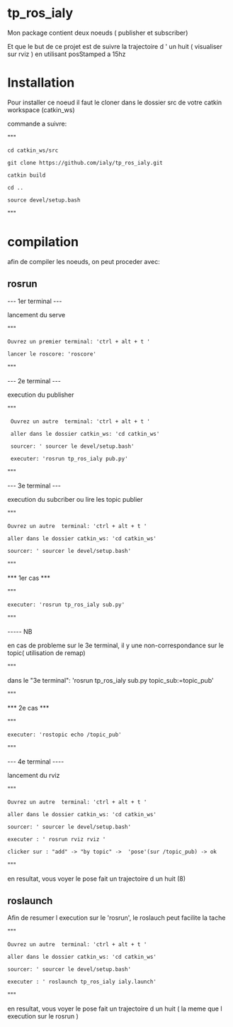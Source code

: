 # tp_ros_ialy


Mon package contient deux noeuds ( publisher et subscriber)

Et que le but de ce projet est de suivre la trajectoire d ' un huit ( visualiser sur rviz ) en utilisant posStamped a 15hz

# Installation

Pour installer ce noeud il faut le cloner dans le dossier src de votre catkin workspace (catkin_ws)

commande a suivre:

"""

 	cd catkin_ws/src
 	
 	git clone https://github.com/ialy/tp_ros_ialy.git
 	
 	catkin build
 	
	cd ..
	
	source devel/setup.bash
	
"""

# compilation

afin de compiler les noeuds, on peut proceder avec:
	
	
 ## rosrun
 
 
 
 --- 1er terminal ---
 
 lancement du serve
 
 """
 
	Ouvrez un premier terminal: 'ctrl + alt + t ' 

	lancer le roscore: 'roscore'

"""




 --- 2e terminal ---
 
 execution du publisher
 
 """

	 Ouvrez un autre  terminal: 'ctrl + alt + t ' 
 
	 aller dans le dossier catkin_ws: 'cd catkin_ws'

	 sourcer: ' sourcer le devel/setup.bash'
	 
 	 executer: 'rosrun tp_ros_ialy pub.py'

"""




 --- 3e terminal ---
 
  execution du subcriber ou lire les topic publier 
 
"""
 
 	Ouvrez un autre  terminal: 'ctrl + alt + t ' 
  
	aller dans le dossier catkin_ws: 'cd catkin_ws'
  
	sourcer: ' sourcer le devel/setup.bash'
	
"""
 
 
 *** 1er cas ***

"""

	executer: 'rosrun tp_ros_ialy sub.py'

"""


 ----- NB 

en cas de probleme sur le 3e terminal, il y une non-correspondance sur le topic( utilisation de remap)

"""

dans le "3e terminal": 'rosrun tp_ros_ialy sub.py topic_sub:=topic_pub'

"""


  *** 2e cas ***
 
"""

	executer: 'rostopic echo /topic_pub'

"""



 --- 4e terminal ----
 
 
  lancement du rviz
 
 """
 
	Ouvrez un autre  terminal: 'ctrl + alt + t ' 
 
	aller dans le dossier catkin_ws: 'cd catkin_ws'
 
	sourcer: ' sourcer le devel/setup.bash'
 
	executer : ' rosrun rviz rviz '
  
	clicker sur : "add" -> "by topic" ->  'pose'(sur /topic_pub) -> ok
  
 """ 
  
  en resultat, vous voyer le pose fait un trajectoire d un huit (8)
  
 
 
 
 
 
 ## roslaunch

Afin de resumer l execution sur le 'rosrun', le roslauch peut facilite  la tache 

"""

  	Ouvrez un autre  terminal: 'ctrl + alt + t ' 
  
 	aller dans le dossier catkin_ws: 'cd catkin_ws'
  
	sourcer: ' sourcer le devel/setup.bash'

	executer : ' roslaunch tp_ros_ialy ialy.launch'

"""

  en resultat, vous voyer le pose fait un trajectoire d un huit ( la meme que l execution sur le rosrun )
  
  

